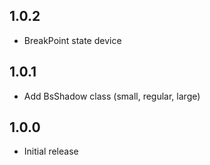 ## 1.0.2
* BreakPoint state device

## 1.0.1

* Add BsShadow class (small, regular, large)

## 1.0.0

* Initial release
